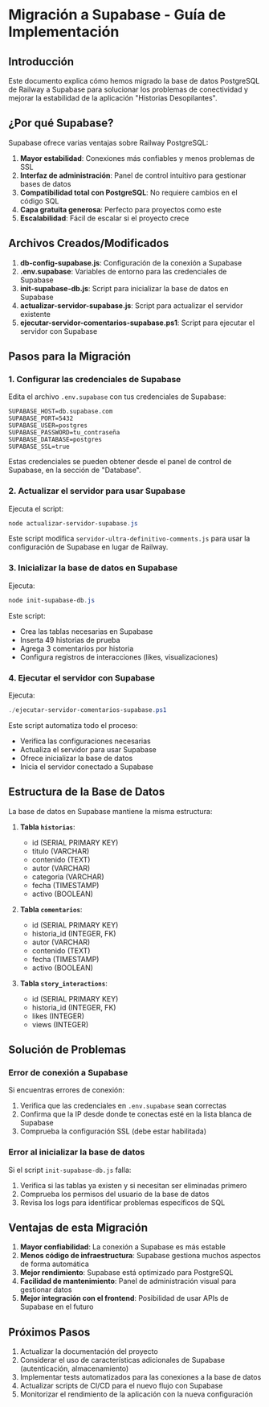 # Migración a Supabase - Guía de Implementación

## Introducción

Este documento explica cómo hemos migrado la base de datos PostgreSQL de Railway a Supabase para solucionar los problemas de conectividad y mejorar la estabilidad de la aplicación "Historias Desopilantes".

## ¿Por qué Supabase?

Supabase ofrece varias ventajas sobre Railway PostgreSQL:

1. **Mayor estabilidad**: Conexiones más confiables y menos problemas de SSL
2. **Interfaz de administración**: Panel de control intuitivo para gestionar bases de datos
3. **Compatibilidad total con PostgreSQL**: No requiere cambios en el código SQL
4. **Capa gratuita generosa**: Perfecto para proyectos como este
5. **Escalabilidad**: Fácil de escalar si el proyecto crece

## Archivos Creados/Modificados

1. **db-config-supabase.js**: Configuración de la conexión a Supabase
2. **.env.supabase**: Variables de entorno para las credenciales de Supabase
3. **init-supabase-db.js**: Script para inicializar la base de datos en Supabase
4. **actualizar-servidor-supabase.js**: Script para actualizar el servidor existente
5. **ejecutar-servidor-comentarios-supabase.ps1**: Script para ejecutar el servidor con Supabase

## Pasos para la Migración

### 1. Configurar las credenciales de Supabase

Edita el archivo `.env.supabase` con tus credenciales de Supabase:

```
SUPABASE_HOST=db.supabase.com
SUPABASE_PORT=5432
SUPABASE_USER=postgres
SUPABASE_PASSWORD=tu_contraseña
SUPABASE_DATABASE=postgres
SUPABASE_SSL=true
```

Estas credenciales se pueden obtener desde el panel de control de Supabase, en la sección de "Database".

### 2. Actualizar el servidor para usar Supabase

Ejecuta el script:

```powershell
node actualizar-servidor-supabase.js
```

Este script modifica `servidor-ultra-definitivo-comments.js` para usar la configuración de Supabase en lugar de Railway.

### 3. Inicializar la base de datos en Supabase

Ejecuta:

```powershell
node init-supabase-db.js
```

Este script:
- Crea las tablas necesarias en Supabase
- Inserta 49 historias de prueba
- Agrega 3 comentarios por historia
- Configura registros de interacciones (likes, visualizaciones)

### 4. Ejecutar el servidor con Supabase

Ejecuta:

```powershell
./ejecutar-servidor-comentarios-supabase.ps1
```

Este script automatiza todo el proceso:
- Verifica las configuraciones necesarias
- Actualiza el servidor para usar Supabase
- Ofrece inicializar la base de datos
- Inicia el servidor conectado a Supabase

## Estructura de la Base de Datos

La base de datos en Supabase mantiene la misma estructura:

1. **Tabla `historias`**:
   - id (SERIAL PRIMARY KEY)
   - titulo (VARCHAR)
   - contenido (TEXT)
   - autor (VARCHAR)
   - categoria (VARCHAR)
   - fecha (TIMESTAMP)
   - activo (BOOLEAN)

2. **Tabla `comentarios`**:
   - id (SERIAL PRIMARY KEY)
   - historia_id (INTEGER, FK)
   - autor (VARCHAR)
   - contenido (TEXT)
   - fecha (TIMESTAMP)
   - activo (BOOLEAN)

3. **Tabla `story_interactions`**:
   - id (SERIAL PRIMARY KEY)
   - historia_id (INTEGER, FK)
   - likes (INTEGER)
   - views (INTEGER)

## Solución de Problemas

### Error de conexión a Supabase

Si encuentras errores de conexión:

1. Verifica que las credenciales en `.env.supabase` sean correctas
2. Confirma que la IP desde donde te conectas esté en la lista blanca de Supabase
3. Comprueba la configuración SSL (debe estar habilitada)

### Error al inicializar la base de datos

Si el script `init-supabase-db.js` falla:

1. Verifica si las tablas ya existen y si necesitan ser eliminadas primero
2. Comprueba los permisos del usuario de la base de datos
3. Revisa los logs para identificar problemas específicos de SQL

## Ventajas de esta Migración

1. **Mayor confiabilidad**: La conexión a Supabase es más estable
2. **Menos código de infraestructura**: Supabase gestiona muchos aspectos de forma automática
3. **Mejor rendimiento**: Supabase está optimizado para PostgreSQL
4. **Facilidad de mantenimiento**: Panel de administración visual para gestionar datos
5. **Mejor integración con el frontend**: Posibilidad de usar APIs de Supabase en el futuro

## Próximos Pasos

1. Actualizar la documentación del proyecto
2. Considerar el uso de características adicionales de Supabase (autenticación, almacenamiento)
3. Implementar tests automatizados para las conexiones a la base de datos
4. Actualizar scripts de CI/CD para el nuevo flujo con Supabase
5. Monitorizar el rendimiento de la aplicación con la nueva configuración
